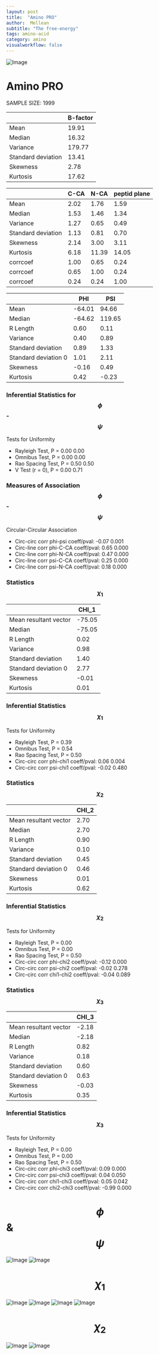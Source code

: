 ```yaml
---
layout: post
title:  "Amino PRO"
author:  Mellean
subtitle: "The free-energy"
tags: amino-acid
category: amino
visualworkflow: false
---
```

<script src="https://cdnjs.cloudflare.com/ajax/libs/mathjax/2.7.0/MathJax.js?config=TeX-AMS-MML_HTMLorMML" type="text/javascript"></script>

![Image](../../../../../images/aadensity.png)

# Amino PRO


 SAMPLE SIZE: 1999



|     | B-factor |
| --- | --- |
| Mean | 19.91 |
| Median | 16.32 |
| Variance | 179.77 |
| Standard deviation | 13.41 |
| Skewness | 2.78 |
| Kurtosis | 17.62 |




|     | C-CA | N-CA | peptid plane |
| --- | --- | --- | --- |
| Mean | 2.02 | 1.76 | 1.59 |
| Median | 1.53 | 1.46 | 1.34 |
| Variance | 1.27 | 0.65 | 0.49 |
| Standard deviation | 1.13 | 0.81 | 0.70 |
| Skewness | 2.14 | 3.00 | 3.11 |
| Kurtosis | 6.18 | 11.39 | 14.05 |
| corrcoef | 1.00 | 0.65 | 0.24 |
| corrcoef | 0.65 | 1.00 | 0.24 |
| corrcoef | 0.24 | 0.24 | 1.00 |




|     | PHI | PSI |
| --- | --- | --- |
| Mean | -64.01 | 94.66 |
| Median | -64.62 | 119.65 |
| R Length | 0.60 | 0.11 |
| Variance | 0.40 | 0.89 |
| Standard deviation | 0.89 | 1.33 |
| Standard deviation 0 | 1.01 | 2.11 |
| Skewness | -0.16 | 0.49 |
| Kurtosis | 0.42 | -0.23 |

### Inferential Statistics for $$\phi$$-$$\psi$$

Tests for Uniformity

- Rayleigh Test, P = 0.00 0.00
- Omnibus Test,  P = 0.00 0.00
- Rao Spacing Test,  P = 0.50 0.50
- V Test (r = 0),  P = 0.00 0.71
### Measures of Association $$\phi$$-$$\psi$$

Circular-Circular Association
- Circ-circ corr phi-psi coeff/pval:	-0.07	 0.001
- Circ-line corr phi-C-CA coeff/pval:	0.65	 0.000
- Circ-line corr phi-N-CA coeff/pval:	0.47	 0.000
- Circ-line corr psi-C-CA coeff/pval:	0.25	 0.000
- Circ-line corr psi-N-CA coeff/pval:	0.18	 0.000
### Statistics $$\chi_1$$

|     | CHI_1 |
| --- | --- |
| Mean resultant vector | -75.05 |
| Median | -75.05 |
| R Length | 0.02 |
| Variance | 0.98 |
| Standard deviation | 1.40 |
| Standard deviation 0| 2.77 |
| Skewness | -0.01 |
| Kurtosis | 0.01 |



### Inferential Statistics $$\chi_1$$
Tests for Uniformity

- Rayleigh Test, 	 P = 0.39
- Omnibus Test, 	 P = 0.54
- Rao Spacing Test, 	 P = 0.50
- Circ-circ corr phi-chi1 coeff/pval:	0.06	 0.004
- Circ-circ corr psi-chi1 coeff/pval:	-0.02	 0.480



### Statistics $$\chi_2$$

|     | CHI_2 |
| --- | --- |
| Mean resultant vector | 2.70 |
| Median | 2.70 |
| R Length | 0.90 |
| Variance | 0.10 |
| Standard deviation | 0.45 |
| Standard deviation 0 | 0.46 |
| Skewness | 0.01 |
| Kurtosis | 0.62 |


### Inferential Statistics $$\chi_2$$

Tests for Uniformity

- Rayleigh Test, 	 P = 0.00
- Omnibus Test, 	 P = 0.00
- Rao Spacing Test, 	 P = 0.50
- Circ-circ corr phi-chi2 coeff/pval:	-0.12	 0.000
- Circ-circ corr psi-chi2 coeff/pval:	-0.02	 0.278
- Circ-circ corr chi1-chi2 coeff/pval:	-0.04	 0.089




### Statistics $$\chi_3$$

|    | CHI_3 |
| --- | --- |
| Mean resultant vector | -2.18 |
| Median | -2.18 |
| R Length | 0.82 |
| Variance | 0.18 |
| Standard deviation | 0.60 |
| Standard deviation 0 | 0.63 |
| Skewness | -0.03 |
| Kurtosis | 0.35 |



### Inferential Statistics $$\chi_3$$

Tests for Uniformity

- Rayleigh Test, 	 P = 0.00
- Omnibus Test, 	 P = 0.00
- Rao Spacing Test, 	 P = 0.50
- Circ-circ corr phi-chi3 coeff/pval:	0.09	 0.000
- Circ-circ corr psi-chi3 coeff/pval:	0.04	 0.050
- Circ-circ corr chi1-chi3 coeff/pval:	0.05	 0.042
- Circ-circ corr chi2-chi3 coeff/pval:	-0.99	 0.000

# $$\phi$$ & $$\psi$$
![Image](../../../../../images/PRO_Rama_phipsi.jpg)
![Image](../../../../../images/PRO_Rama_phipsiGrad.jpg)


# $$\chi_1$$
![Image](../../../../../images/PRO_Rama_phichi1.jpg)
![Image](../../../../../images/PRO_Rama_Grad_psichi1.jpg)
![Image](../../../../../images/PRO_Rama_psichi1.jpg)
![Image](../../../../../images/PRO_Rama_Grad_phichi1.jpg)


# $$\chi_2$$
![Image](../../../../../images/PRO_Rama_chi1chi2.jpg)
![Image](../../../../../images/PRO_Rama_Gradchi1chi2.jpg)
